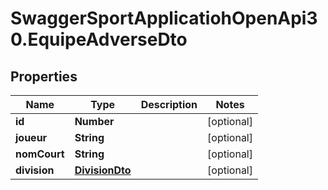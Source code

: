 # SwaggerSportApplicatiohOpenApi30.EquipeAdverseDto

## Properties

Name | Type | Description | Notes
------------ | ------------- | ------------- | -------------
**id** | **Number** |  | [optional] 
**joueur** | **String** |  | [optional] 
**nomCourt** | **String** |  | [optional] 
**division** | [**DivisionDto**](DivisionDto.md) |  | [optional] 


